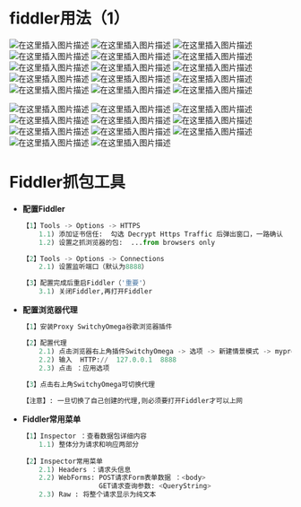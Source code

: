 ﻿# fiddler用法（1）
![在这里插入图片描述](fiddler-用法.assets/20210527224731474.png)
![在这里插入图片描述](fiddler-用法.assets/20210527224857934.png)
![在这里插入图片描述](fiddler-用法.assets/20210527224913908.png)
![在这里插入图片描述](fiddler-用法.assets/20210527224923500.png)
![在这里插入图片描述](fiddler-用法.assets/20210527224934424.png)
![在这里插入图片描述](fiddler-用法.assets/20210527224940866.png)
![在这里插入图片描述](fiddler-用法.assets/20210527224951539.png)
![在这里插入图片描述](fiddler-用法.assets/20210527224958356.png)
![在这里插入图片描述](fiddler-用法.assets/20210527225005230.png)
![在这里插入图片描述](fiddler-用法.assets/20210527225015532.png)
![在这里插入图片描述](fiddler-用法.assets/20210527225023766.png)
![在这里插入图片描述](fiddler-用法.assets/20210527225031571.png)
![在这里插入图片描述](fiddler-用法.assets/20210527225041473.png)
![在这里插入图片描述](fiddler-用法.assets/20210527225049369.png)
![在这里插入图片描述](fiddler-用法.assets/20210527225125418.png)

![在这里插入图片描述](fiddler-用法.assets/20210527225138897.png)
![在这里插入图片描述](fiddler-用法.assets/20210527225147220.png)
![在这里插入图片描述](fiddler-用法.assets/20210527225152108.png)
![在这里插入图片描述](fiddler-用法.assets/20210527225157985.png)
![在这里插入图片描述](fiddler-用法.assets/20210527225203937.png)
![在这里插入图片描述](fiddler-用法.assets/20210527225209196.png)
![在这里插入图片描述](fiddler-用法.assets/2021052722521489.png)
![在这里插入图片描述](fiddler-用法.assets/20210527225222812.png)
![在这里插入图片描述](fiddler-用法.assets/2021052722522995.png)
![在这里插入图片描述](fiddler-用法.assets/20210527225233272.png)
![在这里插入图片描述](fiddler-用法.assets/20210527225238764.png)



# **Fiddler抓包工具**

-   **配置Fiddler**

    ```python
    【1】Tools -> Options -> HTTPS
        1.1) 添加证书信任:  勾选 Decrypt Https Traffic 后弹出窗口，一路确认
        1.2) 设置之抓浏览器的包:  ...from browsers only

    【2】Tools -> Options -> Connections
        2.1) 设置监听端口（默认为8888）

    【3】配置完成后重启Fiddler（'重要'）
        3.1) 关闭Fiddler,再打开Fiddler
    ```

-   **配置浏览器代理**

    ```python
    【1】安装Proxy SwitchyOmega谷歌浏览器插件

    【2】配置代理
        2.1) 点击浏览器右上角插件SwitchyOmega -> 选项 -> 新建情景模式 -> myproxy(名字) -> 创建
        2.2) 输入  HTTP://  127.0.0.1  8888
        2.3) 点击 ：应用选项
        
    【3】点击右上角SwitchyOmega可切换代理

    【注意】: 一旦切换了自己创建的代理,则必须要打开Fiddler才可以上网
    ```

-   **Fiddler常用菜单**

    ```python
    【1】Inspector ：查看数据包详细内容
        1.1) 整体分为请求和响应两部分
        
    【2】Inspector常用菜单
        2.1) Headers ：请求头信息
        2.2) WebForms: POST请求Form表单数据 ：<body>
                       GET请求查询参数: <QueryString>
        2.3) Raw : 将整个请求显示为纯文本
    ```

